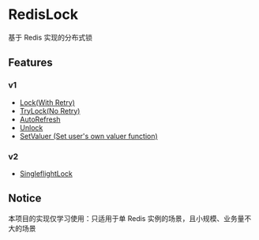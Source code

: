 # RedisLock
基于 Redis 实现的分布式锁

## Features
### v1
- [Lock(With Retry)](https://github.com/crazyfrankie/redislock/blob/master/lock.go/#L72-L113)
- [TryLock(No Retry)](https://github.com/crazyfrankie/redislock/blob/master/lock.go/#L115-L131)
- [AutoRefresh](https://github.com/crazyfrankie/redislock/blob/master/lock.go/#L163-L209)
- [Unlock](https://github.com/crazyfrankie/redislock/blob/master/lock.go/#L211-L230)
- [SetValuer (Set user's own valuer function)](https://github.com/crazyfrankie/redislock/blob/master/lock.go/#L44-L46)
### v2
- [SingleflightLock](https://github.com/crazyfrankie/redislock/blob/master/lock.go/#L50-L70)

## Notice
本项目的实现仅学习使用：只适用于单 Redis 实例的场景，且小规模、业务量不大的场景
